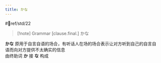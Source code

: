 ```yaml
---
title: かな
---
```

 #📖ref/std/22
> [!note] Grammar
> [clause.final.] かな

**かな** 原用于自言自语的场合，有听话人在场的场合表示让对方听到自己的自言自语而向对方提供不太确实的信息  
由终助词 **か** 接 **な** 构成
